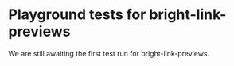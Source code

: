 # Playground tests for bright-link-previews
We are still awaiting the first test run for bright-link-previews.
